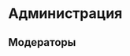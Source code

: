 
# Администрация

<CardGrid>
<Card style="width: 25rem; overflow: hidden" class="m-0">
    <template #header>
        <img alt="user header" src="/assets/info/admins/szarkan.png" />
    </template>
    <template #title>Всекотец Szarkan</template>
    <template #subtitle>прив я серёжа. называйте меня серёжа. я тут типа основатель.</template>
</Card>

<Card style="width: 25rem; overflow: hidden" class="m-0">
    <template #header>
        <img alt="user header" src="/assets/info/admins/charabell.png" />
    </template>
    <template #title>Всекотесса CharaBell</template>
    <template #subtitle>Иногда ворует у Серёжи компьютер и отвечает от его лица.</template>
</Card>
</CardGrid>

<CardGrid>
<Card style="width: 25rem; overflow: hidden" class="m-0">
    <template #header>
        <img alt="user header" src="/assets/info/admins/sm1lly.png" />
    </template>
    <template #title>Дизайнер и лоровед sm1lly</template>
    <template #subtitle>Не называйте его sm1llys...</template>
</Card>
<Card style="width: 25rem; overflow: hidden" class="m-0">
    <template #header>
        <img alt="user header" src="/assets/info/admins/shirooqwt.png" />
    </template>
    <template #title>Гейм-админ ShirooQWT</template>
    <template #subtitle>Я Коля я админ</template>
</Card>
</CardGrid>

## Модераторы

<CardGrid>
<Card style="width: 25rem; overflow: hidden" class="m-0">
    <template #header>
        <img alt="user header" src="https://cravatar.eu/avatar/artlaks/600.png" />
    </template>
    <template #title>artlaks</template>
</Card>
<Card style="width: 25rem; overflow: hidden" class="m-0">
    <template #header>
        <img alt="user header" src="https://cravatar.eu/avatar/nico4an/600.png" />
    </template>
    <template #title>nico4an</template>
</Card>
</CardGrid>